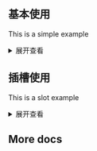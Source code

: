 <style>
    .example{
        border: 1px solid #f5f5f5;
        border-radius: 5px;
        padding:20px
    }
    /* details > summary:first-of-type {
        font-size: 10px;
        padding: 8px 0;
        cursor: pointer;
        color: #1989fa;
    } */
</style>

<script setup>
  import StepsBar from '../../../packages/lxy-step-bar/src/components/StepsBar/index.vue'
</script>

## 基本使用

This is a simple example

<StepsBar ></StepsBar>

<details>
<summary>展开查看</summary>

```vue
<template>
  <div>
    <StepsBar></StepsBar>
  </div>
</template>
```

</details>

## 插槽使用

This is a slot example

<StepsBar value="1">
 <template #default="current"> <div class="turning-steps-body"> <p> {{current.item.title}}</p> <p> {{current.item.description}}</p>

 </div>
</template> 
</StepsBar>

<details>

  <summary>展开查看</summary>

```vue
<template>
  <div>
    <StepsBar value="1">
      <template #default="current">
        <div class="turning-steps-body">
          <p>{{ current.item.title }}</p>
          <p>{{ current.item.description }}</p>
        </div>
      </template>
    </StepsBar>
  </div>
</template>
```

</details>

## More docs
